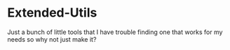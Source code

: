 # Extended-Utils
Just a bunch of little tools that I have trouble finding one that works for my needs so why not just make it?
